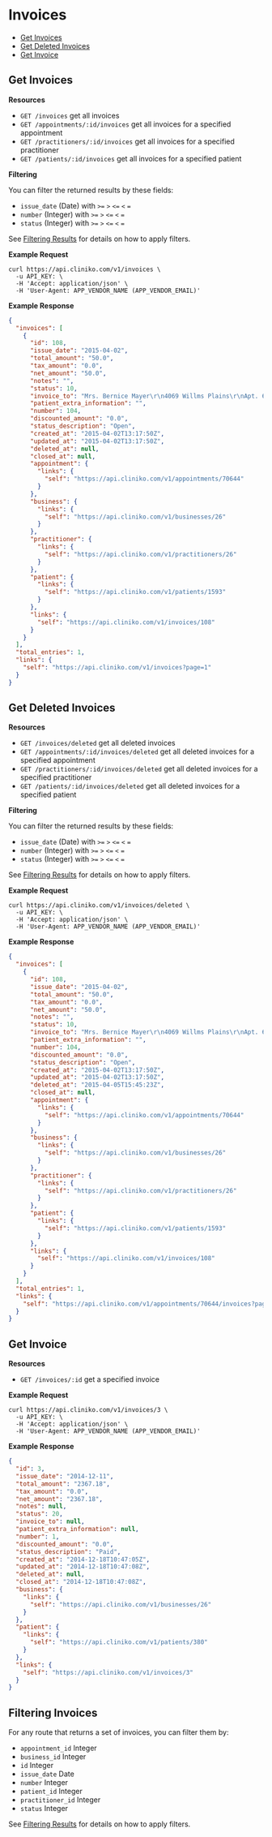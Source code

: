 Invoices
============
* [Get Invoices](#get-invoices "This will return all invoices.")
* [Get Deleted Invoices](#get-deleted-invoices "This will return all deleted invoices")
* [Get Invoice](#get-invoice "This will return a specified invoice.")

Get Invoices
----------------

**Resources**
* ```GET /invoices``` get all invoices
* ```GET /appointments/:id/invoices``` get all invoices for a specified appointment
* ```GET /practitioners/:id/invoices``` get all invoices for a specified practitioner
* ```GET /patients/:id/invoices``` get all invoices for a specified patient

**Filtering**

You can filter the returned results by these fields:
* ```issue_date``` (Date) with ```>=``` ```>``` ```<=``` ```<``` ```=```
* ```number``` (Integer) with ```>=``` ```>``` ```<=``` ```<``` ```=```
* ```status``` (Integer) with ```>=``` ```>``` ```<=``` ```<``` ```=```

See [Filtering Results](https://github.com/redguava/cliniko-api#filtering-results) for details on how to apply filters.


**Example Request**
```shell
curl https://api.cliniko.com/v1/invoices \
  -u API_KEY: \
  -H 'Accept: application/json' \
  -H 'User-Agent: APP_VENDOR_NAME (APP_VENDOR_EMAIL)'
```

**Example Response**
```json
{
  "invoices": [
    {
      "id": 108,
      "issue_date": "2015-04-02",
      "total_amount": "50.0",
      "tax_amount": "0.0",
      "net_amount": "50.0",
      "notes": "",
      "status": 10,
      "invoice_to": "Mrs. Bernice Mayer\r\n4069 Willms Plains\r\nApt. 604\r\nStiedemannhaven  KY  51148-8134\r\nBosnia and Herzegovina",
      "patient_extra_information": "",
      "number": 104,
      "discounted_amount": "0.0",
      "status_description": "Open",
      "created_at": "2015-04-02T13:17:50Z",
      "updated_at": "2015-04-02T13:17:50Z",
      "deleted_at": null,
      "closed_at": null,
      "appointment": {
        "links": {
          "self": "https://api.cliniko.com/v1/appointments/70644"
        }
      },
      "business": {
        "links": {
          "self": "https://api.cliniko.com/v1/businesses/26"
        }
      },
      "practitioner": {
        "links": {
          "self": "https://api.cliniko.com/v1/practitioners/26"
        }
      },
      "patient": {
        "links": {
          "self": "https://api.cliniko.com/v1/patients/1593"
        }
      },
      "links": {
        "self": "https://api.cliniko.com/v1/invoices/108"
      }
    }
  ],
  "total_entries": 1,
  "links": {
    "self": "https://api.cliniko.com/v1/invoices?page=1"
  }
}
```

Get Deleted Invoices
----------------

**Resources**
* ```GET /invoices/deleted``` get all deleted invoices
* ```GET /appointments/:id/invoices/deleted``` get all deleted invoices for a specified appointment
* ```GET /practitioners/:id/invoices/deleted``` get all deleted invoices for a specified practitioner
* ```GET /patients/:id/invoices/deleted``` get all deleted invoices for a specified patient

**Filtering**

You can filter the returned results by these fields:
* ```issue_date``` (Date) with ```>=``` ```>``` ```<=``` ```<``` ```=```
* ```number``` (Integer) with ```>=``` ```>``` ```<=``` ```<``` ```=```
* ```status``` (Integer) with ```>=``` ```>``` ```<=``` ```<``` ```=```

See [Filtering Results](https://github.com/redguava/cliniko-api#filtering-results) for details on how to apply filters.

**Example Request**
```shell
curl https://api.cliniko.com/v1/invoices/deleted \
  -u API_KEY: \
  -H 'Accept: application/json' \
  -H 'User-Agent: APP_VENDOR_NAME (APP_VENDOR_EMAIL)'
```

**Example Response**
```json
{
  "invoices": [
    {
      "id": 108,
      "issue_date": "2015-04-02",
      "total_amount": "50.0",
      "tax_amount": "0.0",
      "net_amount": "50.0",
      "notes": "",
      "status": 10,
      "invoice_to": "Mrs. Bernice Mayer\r\n4069 Willms Plains\r\nApt. 604\r\nStiedemannhaven  KY  51148-8134\r\nBosnia and Herzegovina",
      "patient_extra_information": "",
      "number": 104,
      "discounted_amount": "0.0",
      "status_description": "Open",
      "created_at": "2015-04-02T13:17:50Z",
      "updated_at": "2015-04-02T13:17:50Z",
      "deleted_at": "2015-04-05T15:45:23Z",
      "closed_at": null,
      "appointment": {
        "links": {
          "self": "https://api.cliniko.com/v1/appointments/70644"
        }
      },
      "business": {
        "links": {
          "self": "https://api.cliniko.com/v1/businesses/26"
        }
      },
      "practitioner": {
        "links": {
          "self": "https://api.cliniko.com/v1/practitioners/26"
        }
      },
      "patient": {
        "links": {
          "self": "https://api.cliniko.com/v1/patients/1593"
        }
      },
      "links": {
        "self": "https://api.cliniko.com/v1/invoices/108"
      }
    }
  ],
  "total_entries": 1,
  "links": {
    "self": "https://api.cliniko.com/v1/appointments/70644/invoices?page=1"
  }
}
```


Get Invoice
------------

**Resources**
* ```GET /invoices/:id``` get a specified invoice

**Example Request**
```shell
curl https://api.cliniko.com/v1/invoices/3 \
  -u API_KEY: \
  -H 'Accept: application/json' \
  -H 'User-Agent: APP_VENDOR_NAME (APP_VENDOR_EMAIL)'
```

**Example Response**
```json
{
  "id": 3,
  "issue_date": "2014-12-11",
  "total_amount": "2367.18",
  "tax_amount": "0.0",
  "net_amount": "2367.18",
  "notes": null,
  "status": 20,
  "invoice_to": null,
  "patient_extra_information": null,
  "number": 1,
  "discounted_amount": "0.0",
  "status_description": "Paid",
  "created_at": "2014-12-18T10:47:05Z",
  "updated_at": "2014-12-18T10:47:08Z",
  "deleted_at": null,
  "closed_at": "2014-12-18T10:47:08Z",
  "business": {
    "links": {
      "self": "https://api.cliniko.com/v1/businesses/26"
    }
  },
  "patient": {
    "links": {
      "self": "https://api.cliniko.com/v1/patients/380"
    }
  },
  "links": {
    "self": "https://api.cliniko.com/v1/invoices/3"
  }
}
```

Filtering Invoices
----------------

For any route that returns a set of invoices, you can filter them by:
* ```appointment_id``` Integer
* ```business_id``` Integer
* ```id``` Integer
* ```issue_date``` Date
* ```number``` Integer
* ```patient_id``` Integer
* ```practitioner_id``` Integer
* ```status``` Integer

See [Filtering Results](https://github.com/redguava/cliniko-api#filtering-results) for details on how to apply filters.
